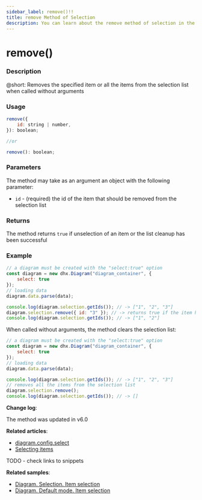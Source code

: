 ```yaml
---
sidebar_label: remove()!!
title: remove Method of Selection
description: You can learn about the remove method of selection in the documentation of the DHTMLX JavaScript Diagram library. Browse developer guides and API reference, try out code examples and live demos, and download a free 30-day evaluation version of DHTMLX Diagram.
---
```


# remove()

### Description

@short: Removes the specified item or all the items from the selection list when called without arguments

### Usage

~~~jsx
remove({
    id: string | number,
}): boolean;

//or

remove(): boolean;
~~~

### Parameters

The method may take as an argument an object with the following parameter:

- `id` - (required) the id of the item that should be removed from the selection list 

### Returns

The method returns `true` if unselection of an item or the list cleanup has been successful

### Example

~~~jsx {9}
// a diagram must be created with the "select:true" option
const diagram = new dhx.Diagram("diagram_container", { 
    select: true 
});
// loading data
diagram.data.parse(data);

console.log(diagram.selection.getIds()); // -> ["1", "2", "3"]
diagram.selection.remove({ id: "3" }); // -> returns true if the item has been unselected
console.log(diagram.selection.getIds()); // -> ["1", "2"]
~~~

When called without arguments, the method clears the selection list:

~~~jsx {9-10}
// a diagram must be created with the "select:true" option
const diagram = new dhx.Diagram("diagram_container", { 
    select: true 
});
// loading data
diagram.data.parse(data);

console.log(diagram.selection.getIds()); // -> ["1", "2", "3"]
// removes all the items from the selection list
diagram.selection.remove(); 
console.log(diagram.selection.getIds()); // -> []
~~~

**Change log**: 

The method was updated in v6.0

**Related articles**: 

- [diagram.config.select](../../../api/diagram/select_property/)
- [Selecting items](../../../guides/manipulating_items/#selecting-items)

TODO - check links to snippets

**Related samples**:

- [Diagram. Selection. Item selection](https://snippet.dhtmlx.com/jyoxn5h7)
- [Diagram. Default mode. Item selection](https://snippet.dhtmlx.com/tcny4obw)